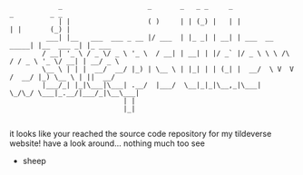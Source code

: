 ```
            _                     _       _   _ _     _                     _         _ _       
            | |                   ( )     | | (_) |   | |                   | |       (_) |      
         ___| |__   ___  ___ _ __ |/ ___  | |_ _| | __| | ___  __      _____| |__  ___ _| |_ ___ 
        / __| '_ \ / _ \/ _ \ '_ \  / __| | __| | |/ _` |/ _ \ \ \ /\ / / _ \ '_ \/ __| | __/ _ \
        \__ \ | | |  __/  __/ |_) | \__ \ | |_| | | (_| |  __/  \ V  V /  __/ |_) \__ \ | ||  __/
        |___/_| |_|\___|\___| .__/  |___/  \__|_|_|\__,_|\___|   \_/\_/ \___|_.__/|___/_|\__\___|
                            | |                                                                  
                            |_|                                                                  
        
```

it looks like your reached the source code repository for my tildeverse website!
have a look around... nothing much too see

- sheep
